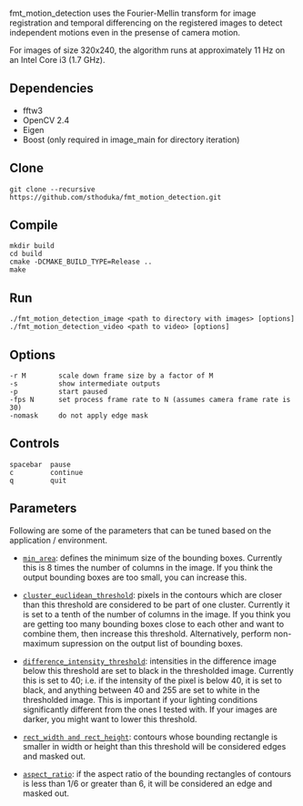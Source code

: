 fmt_motion_detection uses the Fourier-Mellin transform for image registration and temporal differencing on the registered images to detect independent motions even in the presense of camera motion.

For images of size 320x240, the algorithm runs at approximately 11 Hz on an Intel Core i3 (1.7 GHz).

Dependencies
------------
* fftw3
* OpenCV 2.4
* Eigen
* Boost (only required in image_main for directory iteration)

Clone
------------
    git clone --recursive https://github.com/sthoduka/fmt_motion_detection.git

Compile
-------
    mkdir build
    cd build
    cmake -DCMAKE_BUILD_TYPE=Release ..
    make

Run
---
    ./fmt_motion_detection_image <path to directory with images> [options]
    ./fmt_motion_detection_video <path to video> [options]

Options
-------
    -r M        scale down frame size by a factor of M
    -s          show intermediate outputs
    -p          start paused
    -fps N      set process frame rate to N (assumes camera frame rate is 30)
    -nomask     do not apply edge mask

Controls
--------
    spacebar  pause
    c         continue
    q         quit

Parameters
----------
Following are some of the parameters that can be tuned based on the application / environment.

* [`min_area`](https://github.com/sthoduka/fmt_motion_detection/blob/master/src/motion_detection.cpp#L74): defines the minimum size of the bounding boxes. Currently this is 8 times the number of columns in the image. If you think the output bounding boxes are too small, you can increase this.

* [`cluster_euclidean_threshold`](https://github.com/sthoduka/fmt_motion_detection/blob/master/src/motion_detection.cpp#L8): pixels in the contours which are closer than this threshold are considered to be part of one cluster. Currently it is set to a tenth of the number of columns in the image. If you think you are getting too many bounding boxes close to each other and want to combine them, then increase this threshold. Alternatively, perform non-maximum supression on the output list of bounding boxes.

* [`difference_intensity_threshold`](https://github.com/sthoduka/fmt_motion_detection/blob/master/src/motion_detection.cpp#L7): intensities in the difference image below this threshold are set to black in the thresholded image. Currently this is set to 40; i.e. if the intensity of the pixel is below 40, it is set to black, and anything between 40 and 255 are set to white in the thresholded image. This is important if your lighting conditions significantly different from the ones I tested with. If your images are darker, you might want to lower this threshold.

* [`rect_width and rect_height`](https://github.com/sthoduka/fmt_motion_detection/blob/master/src/image_differencing.cpp#L59): contours whose bounding rectangle is smaller in width or height than this threshold will be considered edges and masked out.

* [`aspect_ratio`](https://github.com/sthoduka/fmt_motion_detection/blob/master/src/image_differencing.cpp#L68): if the aspect ratio of the bounding rectangles of contours is less than 1/6 or greater than 6, it will be considered an edge and masked out.
